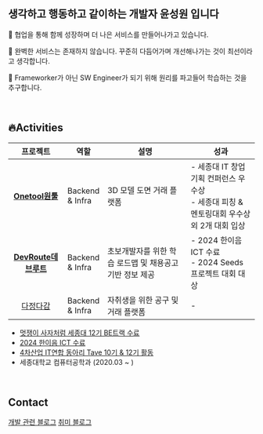 ## 생각하고 행동하고 같이하는 개발자 윤성원 입니다

👥 협업을 통해 함께 성장하며 더 나은 서비스를 만들어나가고 있습니다.

🐛 완벽한 서비스는 존재하지 않습니다. 꾸준히 다듬어가며 개선해나가는 것이 최선이라고 생각합니다.

🤔 Frameworker가 아닌 SW Engineer가 되기 위해 원리를 파고들어 학습하는 것을 추구합니다.

<br/>

## 🔥Activities

| 프로젝트 | 역할 | 설명 | 성과 |
| :---: | --- | --- | --- |
| **[Onetool원툴](https://github.com/likelion-onetool)** | Backend <br/> & Infra | 3D 모델 도면 거래 플랫폼 | - 세종대 IT 창업 기획 컨퍼런스 우수상 <br/> - 세종대 피칭 & 멘토링대회 우수상 <br/> 외 2개 대회 입상 |
| **[DevRoute데브루트](https://github.com/ICT-Dev-Route)** | Backend <br/> & Infra | 초보개발자를 위한 학습 로드맵 및 채용공고 기반 정보 제공 | - 2024 한이음 ICT 수료 <br/> - 2024 Seeds 프로젝트 대회 대상 |
| [다정다감](https://www.notion.so/cf1195f5751a45db8a35406e43958e05?pvs=21) | Backend <br/> & Infra | 자취생을 위한 공구 및 거래 플랫폼 | - |

- [멋쟁이 사자처럼 세종대 12기 BE트랙 수료](https://likelion.university/)
- [2024 한이음 ICT 수료](https://www.hanium.or.kr/portal/index.do)
- [4차산업 IT연합 동아리 Tave 10기 & 12기 활동](https://www.tave-wave.com/)
- 세종대학교 컴퓨터공학과 (2020.03 ~ )

<br/>

## Contact
[개발 관련 블로그](https://parvegoongame.tistory.com/)
[취미 블로그](https://blog.naver.com/sungwon326)
